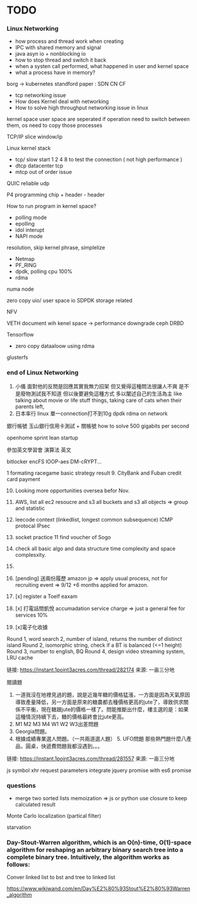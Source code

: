 # TODO


### Linux Networking

- how process and thread work when creating
- IPC with shared memory and signal
- java asyn io + nonblocking io
- how to stop thread and switch it back
- when a systen call performed, what happened in user and kernel space
- what a process have in memory?




borg -> kubernetes
standford paper : SDN
CN CF

- tcp networking issue
- How does Kernel deal with networking
- How to solve high throughput networking issue in linux

kernel space user space are seperated
if operation need to switch between them, os need to copy those processes

TCP/IP
slice window/ip

Linux kernel stack
- tcp/ slow start 1 2 4 8 to test the connection ( not high performance )
- dtcp datacenter tcp
- mtcp
    out of order issue

QUIC reliable udp

P4 programming chip + header - header

How to run program in kernel space?
- polling mode
- epolling
- idol interupt
- NAPI mode

resolution, skip kernel phrase, simplelize
- Netmap
- PF_RING
- dpdk, polling  cpu 100%
- rdma

numa node

zero copy
uio/ user space io
SDPDK storage related

NFV



VETH document wih kenel space -> performance downgrade
ceph
DRBD

Tensorflow
- zero copy  dataaloow using rdma



glusterfs

### end of Linux Networking

1. 小儀 面對他的反問是回應其實我無力招架 但又覺得這種問法很讓人不爽 是不是廢物測試我不知道  但以後要避免這種方式 多以闡述自己的生活為主 like talking about movie or life stuff things, taking care of cats when their parents left, 
2. 日本率行
linux 單一connection打不到10g
dpdk
rdma on  network

銀行帳號
玉山銀行信用卡測試 + 關帳號
how to solve 500 gigabits per second

openhome sprint
lean startup

參加英文學習會
演算法
英文



bitlocker encFS lOOP-aes DM-cRYPT...

1 formating racegame basic strategy result
9. CityBank and Fuban credit card payment 

10. Looking more opportunities oversea befor Nov.
4. AWS, list all ec2 resoucre and s3 all buckets and s3 all objects
    => group and statistic

7. leecode context (linkedlist, longest common subsequence)
ICMP protocal
IPsec 


5. socket practice
11 find voucher of Sogo
12. check all basic algo and data structure time complexity and space complesxity.
13. 
9. [pending] 送兩份履歷 amazon jp => apply usual process, not for recruiting event
    => 9/12 +6 months applied for amazon.

8. [x] register a Toelf eaxam
2. [x] 打電話問凱悅 accumadation service charge => just a general fee for services 10%
3. [x]電子化收據

Round 1, word search 2, number of island, returns the number of distinct island 
Round 2, isomorphic string, check if a BT is balanced (<=1 height) Round 3, number to english, BQ 
Round 4, design video streaming system, LRU cache 

链接: https://instant.1point3acres.com/thread/282174
来源: 一亩三分地

閱讀題 

1. 一道我沒在地裡見過的題，說是近幾年糖的價格猛漲，一方面是因為天氣原因導致產量降低，另一方面是原來的糖農都去種價格更高的jute了，導致供求關係不平衡，現在糖跟jute的價格一樣了。問能推斷出什麼，樓主選的是：如果這種情況持續下去，糖的價格最終會比jute更高。 
2. M1 M2 M3 M4 W1 W2 W3出差問題 
3. Georgia問題。 
4. 根據成績專業選人問題。（一共兩道選人題） 5. UFO問題 那些熱門題什麼八產品，圓桌，快遞費問題我都沒遇到。。。

链接: https://instant.1point3acres.com/thread/281557
来源: 一亩三分地




js symbol
xhr request parameters
integrate jquery promise with es6 promise


### questions
- merge two sorted lists
memoization => js or python use closure to keep calculated result




Monte Carlo localization (partical filter)

starvation























### Day-Stout-Warren algorithm, which is an O(n)-time, O(1)-space algorithm for reshaping an arbitrary binary search tree into a complete binary tree. Intuitively, the algorithm works as follows:
Conver linked list to bst and tree to linked list

https://www.wikiwand.com/en/Day%E2%80%93Stout%E2%80%93Warren_algorithm
